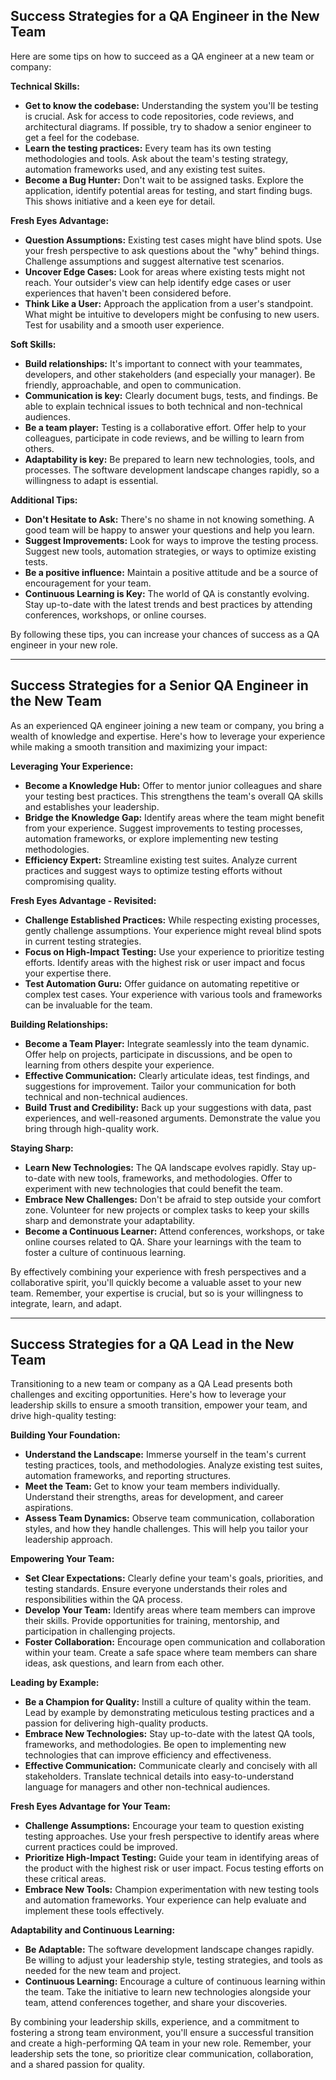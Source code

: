 ## Success Strategies for a QA Engineer in the New Team

Here are some tips on how to succeed as a QA engineer at a new team or company:

**Technical Skills:**

* **Get to know the codebase:**  Understanding the system you'll be testing is crucial. Ask for access to code repositories, code reviews, and architectural diagrams. If possible, try to shadow a senior engineer to get a feel for the codebase.
* **Learn the testing practices:** Every team has its own testing methodologies and tools.  Ask about the team's testing strategy, automation frameworks used, and any existing test suites. 
* **Become a Bug Hunter:** Don't wait to be assigned tasks. Explore the application, identify potential areas for testing, and start finding bugs. This shows initiative and a keen eye for detail.

**Fresh Eyes Advantage:**

* **Question Assumptions:** Existing test cases might have blind spots. Use your fresh perspective to ask questions about the "why" behind things. Challenge assumptions and suggest alternative test scenarios.
* **Uncover Edge Cases:** Look for areas where existing tests might not reach. Your outsider's view can help identify edge cases or user experiences that haven't been considered before.
* **Think Like a User:** Approach the application from a user's standpoint. What might be intuitive to developers might be confusing to new users. Test for usability and a smooth user experience.

**Soft Skills:**

* **Build relationships:**  It's important to connect with your teammates, developers, and other stakeholders (and especially your manager). Be friendly, approachable, and open to communication.
* **Communication is key:** Clearly document bugs, tests, and findings. Be able to explain technical issues to both technical and non-technical audiences. 
* **Be a team player:** Testing is a collaborative effort.  Offer help to your colleagues, participate in code reviews, and be willing to learn from others.
* **Adaptability is key:** Be prepared to learn new technologies, tools, and processes.  The software development landscape changes rapidly, so a willingness to adapt is essential.

**Additional Tips:**

* **Don't Hesitate to Ask:**  There's no shame in not knowing something.  A good team will be happy to answer your questions and help you learn.
* **Suggest Improvements:**  Look for ways to improve the testing process.  Suggest new tools, automation strategies, or ways to optimize existing tests.
* **Be a positive influence:** Maintain a positive attitude and be a source of encouragement for your team. 
* **Continuous Learning is Key:**  The world of QA is constantly evolving. Stay up-to-date with the latest trends and best practices by attending conferences, workshops, or online courses.

By following these tips, you can increase your chances of success as a QA engineer in your new role.

--------------
## Success Strategies for a Senior QA Engineer in the New Team

As an experienced QA engineer joining a new team or company, you bring a wealth of knowledge and expertise. Here's how to leverage your experience while making a smooth transition and maximizing your impact:

**Leveraging Your Experience:**

* **Become a Knowledge Hub:** Offer to mentor junior colleagues and share your testing best practices. This strengthens the team's overall QA skills and establishes your leadership.
* **Bridge the Knowledge Gap:**  Identify areas where the team might benefit from your experience.  Suggest improvements to testing processes, automation frameworks, or explore implementing new testing methodologies.
* **Efficiency Expert:**  Streamline existing test suites. Analyze current practices and suggest ways to optimize testing efforts without compromising quality.

**Fresh Eyes Advantage - Revisited:**

* **Challenge Established Practices:** While respecting existing processes, gently challenge assumptions. Your experience might reveal blind spots in current testing strategies. 
* **Focus on High-Impact Testing:**  Use your experience to prioritize testing efforts.  Identify areas with the highest risk or user impact and focus your expertise there.
* **Test Automation Guru:**  Offer guidance on automating repetitive or complex test cases. Your experience with various tools and frameworks can be invaluable for the team.

**Building Relationships:**

* **Become a Team Player:** Integrate seamlessly into the team dynamic. Offer help on projects, participate in discussions, and be open to learning from others despite your experience.
* **Effective Communication:** Clearly articulate ideas, test findings, and suggestions for improvement.  Tailor your communication for both technical and non-technical audiences.
* **Build Trust and Credibility:** Back up your suggestions with data, past experiences, and well-reasoned arguments. Demonstrate the value you bring through high-quality work.

**Staying Sharp:**

* **Learn New Technologies:**  The QA landscape evolves rapidly.  Stay up-to-date with new tools, frameworks, and methodologies. Offer to experiment with new technologies that could benefit the team. 
* **Embrace New Challenges:**  Don't be afraid to step outside your comfort zone. Volunteer for new projects or complex tasks to keep your skills sharp and demonstrate your adaptability.
* **Become a Continuous Learner:** Attend conferences, workshops, or take online courses related to QA. Share your learnings with the team to foster a culture of continuous learning.

By effectively combining your experience with fresh perspectives and a collaborative spirit, you'll quickly become a valuable asset to your new team. Remember, your expertise is crucial, but so is your willingness to integrate, learn, and adapt. 

--------------

## Success Strategies for a QA Lead in the New Team

Transitioning to a new team or company as a QA Lead presents both challenges and exciting opportunities.  Here's how to leverage your leadership skills to ensure a smooth transition, empower your team, and drive high-quality testing:

**Building Your Foundation:**

* **Understand the Landscape:** Immerse yourself in the team's current testing practices, tools, and methodologies. Analyze existing test suites, automation frameworks, and reporting structures.
* **Meet the Team:** Get to know your team members individually.  Understand their strengths, areas for development, and career aspirations. 
* **Assess Team Dynamics:** Observe team communication, collaboration styles, and how they handle challenges. This will help you tailor your leadership approach.

**Empowering Your Team:**

* **Set Clear Expectations:**  Clearly define your team's goals, priorities, and testing standards. Ensure everyone understands their roles and responsibilities within the QA process.
* **Develop Your Team:** Identify areas where team members can improve their skills. Provide opportunities for training, mentorship, and participation in challenging projects.
* **Foster Collaboration:** Encourage open communication and collaboration within your team. Create a safe space where team members can share ideas, ask questions, and learn from each other.

**Leading by Example:**

* **Be a Champion for Quality:**  Instill a culture of quality within the team. Lead by example by demonstrating meticulous testing practices and a passion for delivering high-quality products.
* **Embrace New Technologies:** Stay up-to-date with the latest QA tools, frameworks, and methodologies. Be open to implementing new technologies that can improve efficiency and effectiveness.
* **Effective Communication:** Communicate clearly and concisely with all stakeholders. Translate technical details into easy-to-understand language for managers and other non-technical audiences. 

**Fresh Eyes Advantage for Your Team:**

* **Challenge Assumptions:** Encourage your team to question existing testing approaches.  Use your fresh perspective to identify areas where current practices could be improved.
* **Prioritize High-Impact Testing:**  Guide your team in identifying areas of the product with the highest risk or user impact.  Focus testing efforts on these critical areas.
* **Embrace New Tools:** Champion experimentation with new testing tools and automation frameworks. Your experience can help evaluate and implement these tools effectively.

**Adaptability and Continuous Learning:**

* **Be Adaptable:** The software development landscape changes rapidly. Be willing to adjust your leadership style, testing strategies, and tools as needed for the new team and project. 
* **Continuous Learning:**  Encourage a culture of continuous learning within the team. Take the initiative to learn new technologies alongside your team, attend conferences together, and share your discoveries.

By combining your leadership skills, experience, and a commitment to fostering a strong team environment, you'll ensure a successful transition and create a high-performing QA team in your new role. Remember, your leadership sets the tone, so prioritize clear communication, collaboration, and a shared passion for quality.
